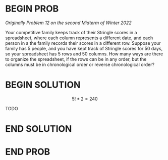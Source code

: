 # BEGIN PROB

<i>Originally Problem 12 on the second Midterm of Winter 2022</i>

Your competitive family keeps track of their Stringle scores in a spreadsheet, where each column represents a different date, and each person in a the family records their scores in a different row. Suppose your family has 5 people, and you have kept track of Stringle scores for 50 days, so your spreadsheet has 5 rows and 50 columns. How many ways are there to organize the spreadsheet, if the rows can be in any order, but the columns must be in chronological order or reverse chronological order?

# BEGIN SOLUTION

$$5!*2 = 240$$

TODO

# END SOLUTION

# END PROB